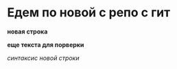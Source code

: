 # Едем по новой с репо с гит

**новая строка**

__еще текста для порверки__

*синтаксис* _новой строки_